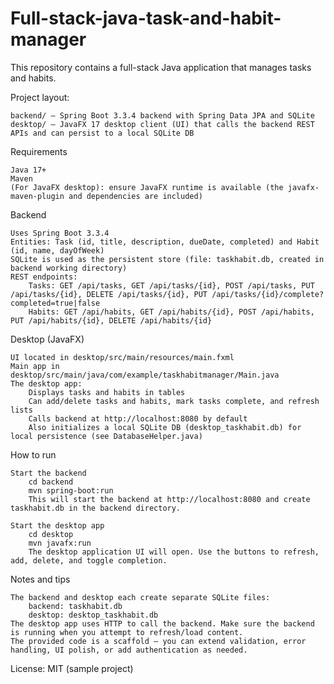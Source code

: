 # Full-stack-java-task-and-habit-manager
This repository contains a full-stack Java application that manages tasks and habits.

Project layout:

    backend/ — Spring Boot 3.3.4 backend with Spring Data JPA and SQLite
    desktop/ — JavaFX 17 desktop client (UI) that calls the backend REST APIs and can persist to a local SQLite DB

Requirements

    Java 17+
    Maven
    (For JavaFX desktop): ensure JavaFX runtime is available (the javafx-maven-plugin and dependencies are included)

Backend

    Uses Spring Boot 3.3.4
    Entities: Task (id, title, description, dueDate, completed) and Habit (id, name, dayOfWeek)
    SQLite is used as the persistent store (file: taskhabit.db, created in backend working directory)
    REST endpoints:
        Tasks: GET /api/tasks, GET /api/tasks/{id}, POST /api/tasks, PUT /api/tasks/{id}, DELETE /api/tasks/{id}, PUT /api/tasks/{id}/complete?completed=true|false
        Habits: GET /api/habits, GET /api/habits/{id}, POST /api/habits, PUT /api/habits/{id}, DELETE /api/habits/{id}

Desktop (JavaFX)

    UI located in desktop/src/main/resources/main.fxml
    Main app in desktop/src/main/java/com/example/taskhabitmanager/Main.java
    The desktop app:
        Displays tasks and habits in tables
        Can add/delete tasks and habits, mark tasks complete, and refresh lists
        Calls backend at http://localhost:8080 by default
        Also initializes a local SQLite DB (desktop_taskhabit.db) for local persistence (see DatabaseHelper.java)

How to run

    Start the backend
        cd backend
        mvn spring-boot:run
        This will start the backend at http://localhost:8080 and create taskhabit.db in the backend directory.

    Start the desktop app
        cd desktop
        mvn javafx:run
        The desktop application UI will open. Use the buttons to refresh, add, delete, and toggle completion.

Notes and tips

    The backend and desktop each create separate SQLite files:
        backend: taskhabit.db
        desktop: desktop_taskhabit.db
    The desktop app uses HTTP to call the backend. Make sure the backend is running when you attempt to refresh/load content.
    The provided code is a scaffold — you can extend validation, error handling, UI polish, or add authentication as needed.

License: MIT (sample project)
